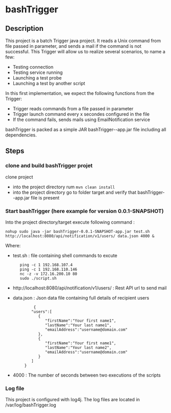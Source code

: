 # bashTrigger

## Description

This project is a batch Trigger java project. It reads a Unix command from file passed in parameter, and sends a mail if the command is not successful. This Trigger will allow us to realize several scenarios, to name a few:
* Testing connection
* Testing service running
* Launching a test probe
* Launching a test by another script

In this first implementation, we expect the following functions from the Trigger:
* Trigger reads commands from a file passed in parameter
* Trigger launch command every x secondes configured in the file
* If the command fails, sends mails using EmailNotification service

bashTrigger is packed as a simple JAR bashTrigger-<version>-app.jar file including all dependencies.

## Steps

### clone and build bashTrigger projet

clone project
* into the project directory rum `mvn clean install`
* into the project directory go to folder target and verify that bashTrigger-<version>-app.jar file is present

### Start bashTrigger (here example for version 0.0.1-SNAPSHOT)

Into the project directory/target execute following command : 
```
nohup sudo java -jar bashTrigger-0.0.1-SNAPSHOT-app.jar test.sh http://localhost:8080/api/notification/v1/users/ data.json 4000 &  
```

Where: 
- test.sh : file containing shell commands to excute
  ```
     ping -c 1 192.168.107.4
     ping -c 1 192.168.110.146
     nc -z -v 172.16.200.10 80
     sudo ./script.sh
  ```
  
- http://localhost:8080/api/notification/v1/users/ : Rest API url to send mail

- data.json : Json data file containing full details of recipient users
   ```
		    { 
		   "users":[ 
		      { 
		         "firstName":"Your first name1",
		         "lastName":"Your last name1",
		         "emailAddress":"username@domain.com"
		      },
		      { 
		         "firstName":"Your first name1",
		         "lastName":"Your last name2",
		         "emailAddress":"username@domain.com"
		      }
		   ]
		}
   ```
   
- 4000 : The number of seconds between two executions of the scripts

### Log file

This project is configured with log4j. The log files are located in /var/log/bashTrigger.log